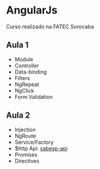 # AngularJs

Curso realizado na FATEC Sorocaba

Aula 1
------
* Module
* Controller
* Data-binding
* Filters
* NgRepeat
* NgClick
* Form Validation

Aula 2
------
* Injection
* NgRoute
* Service/Factory
* $http Api: [sabesp-api](https://sabesp-api.herokuapp.com/v2)
* Promises
* Directives
